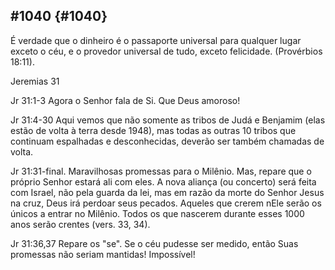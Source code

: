 ## #1040 {#1040}

É verdade que o dinheiro é o passaporte universal para qualquer lugar exceto o céu, e o provedor universal de tudo, exceto felicidade. (Provérbios 18:11).

Jeremias 31

Jr 31:1-3 Agora o Senhor fala de Si. Que Deus amoroso!

Jr 31:4-30 Aqui vemos que não somente as tribos de Judá e Benjamim (elas estão de volta à terra desde 1948), mas todas as outras 10 tribos que continuam espalhadas e desconhecidas, deverão ser também chamadas de volta.

Jr 31:31-final. Maravilhosas promessas para o Milênio. Mas, repare que o próprio Senhor estará ali com eles. A nova aliança (ou concerto) será feita com Israel, não pela guarda da lei, mas em razão da morte do Senhor Jesus na cruz, Deus irá perdoar seus pecados. Aqueles que crerem nEle serão os únicos a entrar no Milênio. Todos os que nascerem durante esses 1000 anos serão crentes (vers. 33, 34).

Jr 31:36,37 Repare os &quot;se&quot;. Se o céu pudesse ser medido, então Suas promessas não seriam mantidas! Impossível!